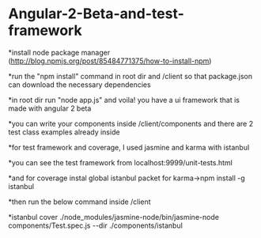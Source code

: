# Angular-2-Beta-and-test-framework

*install node package manager   (http://blog.npmjs.org/post/85484771375/how-to-install-npm)  

*run the "npm install" command in root dir and /client so that package.json can download the necessary dependencies 

*in root dir run "node app.js" and voila! you have a ui framework that is made with angular 2 beta    


*you can write your components inside /client/components and there are 2 test class examples already inside    

*for test framework and coverage, I used jasmine and karma with istanbul      

*you can see the test framework from localhost:9999/unit-tests.html     

*and for coverage instal global istanbul packet for karma->npm install -g istanbul     

*then run the below command inside /client    

*istanbul cover ./node_modules/jasmine-node/bin/jasmine-node components/Test.spec.js --dir ./components/istanbul    

